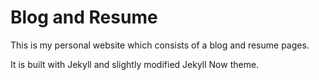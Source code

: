 # Blog and Resume

This is my personal website which consists of a blog and resume pages.

It is built with Jekyll and slightly modified Jekyll Now theme.
